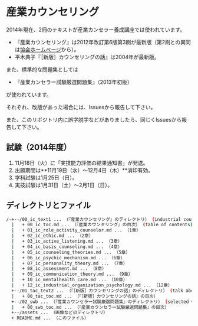 # 産業カウンセリング

2014年現在、2冊のテキストが産業カンセラー養成講座では使われています。

- 『産業カウンセリング』は2012年改訂第6版第3刷が最新版（第2刷との異同は[協会ホームページ](http://www.counselor.or.jp/books/index.html)から）。
- 平木典子『［新版］カウンセリングの話』は2004年が最新版。

また、標準的な問題集としては

- 『産業カンセラー試験厳選問題集』（2013年初版）

が使われています。

それぞれ、改版があった場合には、Issuesから報告して下さい。

また、このリポジトリ内に誤字脱字などがありましたら、同じくIssuesから報告して下さい。

## 試験（2014年度）

1. 11月18日（火）に「実技能力評価の結果通知書」が発送。
2. 出願期間は**11月19日（水）～12月4日（木）**消印有効。
3. 学科試験は1月25日（日）。
4. 実技試験は1月31日（土）～2月1日（日）。

## ディレクトリとファイル

```bash
/-+--/00_ic_text1 ... （『産業カウンセリング』のディレクトリ） (industrial couseling)
  |   + 00_ic_toc.md ... （『産業カウンセリング』の目次） (table of contents)
  |   + 01_ic_role_activity_counselor.md ... （1章）
  |   + 02_ic_ethic.md ... （2章）
  |   + 03_ic_active_listening.md ... （3章）
  |   + 04_ic_basis_counseling.md ... （4章）
  |   + 05_ic_counseling_theories.md ... （5章）
  |   + 06_ic_psychic_mechanism.md ... （6章）
  |   + 07_ic_personality_theory.md ... （7章）
  |   + 08_ic_assessment.md ... （8章）
  |   + 09_ic_communication_theory.md ... （9章）
  |   + 10_ic_mentalhealth_care.md ... （10章）
  |   + 12_ic_industrial_organization_psychology.md ... （12章）
  +--/01_tac_text2 ... （『［新版］カウンセリングの話』のディレクトリ） (talk about counseling)
  |   + 00_tac_toc.md ... （『［新版］カウンセリングの話』の目次）
  +--/02_swb ... （『産業カウンセラー試験厳選問題集』のディレクトリ） (selected workbook)
  |   + 00_swb_toc.md ... （『産業カウンセラー試験厳選問題集』の目次）
  +--/assets ... （画像などのディレクトリ）
  + README.md ... （このファイル）
```

